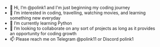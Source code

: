 - 👋 Hi, I’m @polink1 and I'm just beginning my coding journey
- 👀 I’m interested in coding, travelling, watching movies, and learning something new everyday
- 🌱 I’m currently learning Python
- 💞️ I’m looking to collaborate on any sort of projects as long as it provides an opportunity for coding growth 
- 📫 Please reach me on Telegram @polink11 or Discord polink1

<!---
polink1/polink1 is a ✨ special ✨ repository because its `README.md` (this file) appears on your GitHub profile.
You can click the Preview link to take a look at your changes.
--->
